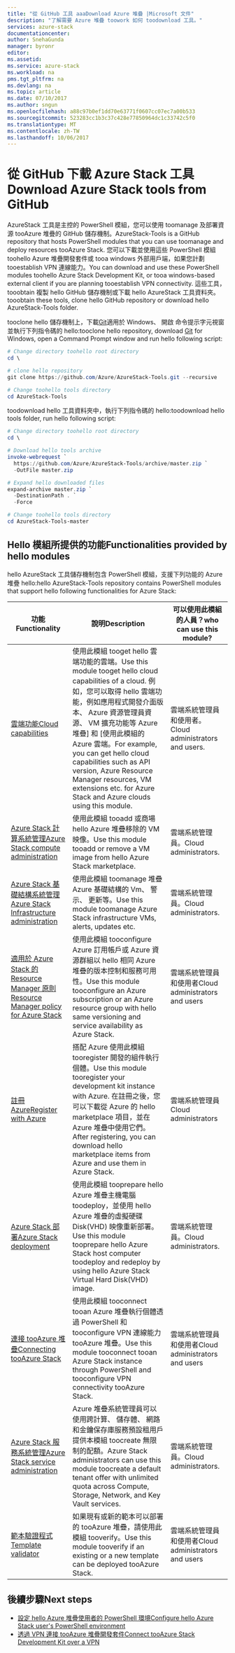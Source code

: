 ```yaml
---
title: "從 GitHub 工具 aaaDownload Azure 堆疊 |Microsoft 文件"
description: "了解需要 Azure 堆疊 toowork 如何 toodownload 工具。"
services: azure-stack
documentationcenter: 
author: SnehaGunda
manager: byronr
editor: 
ms.assetid: 
ms.service: azure-stack
ms.workload: na
pms.tgt_pltfrm: na
ms.devlang: na
ms.topic: article
ms.date: 07/10/2017
ms.author: sngun
ms.openlocfilehash: a88c97b0ef1dd70e63771f0607cc07ec7a00b533
ms.sourcegitcommit: 523283cc1b3c37c428e77850964dc1c33742c5f0
ms.translationtype: MT
ms.contentlocale: zh-TW
ms.lasthandoff: 10/06/2017
---
```

# <a name="download-azure-stack-tools-from-github"></a><span data-ttu-id="ac1f5-103">從 GitHub 下載 Azure Stack 工具</span><span class="sxs-lookup"><span data-stu-id="ac1f5-103">Download Azure Stack tools from GitHub</span></span>

<span data-ttu-id="ac1f5-104">AzureStack 工具是主控的 PowerShell 模組，您可以使用 toomanage 及部署資源 tooAzure 堆疊的 GitHub 儲存機制。</span><span class="sxs-lookup"><span data-stu-id="ac1f5-104">AzureStack-Tools is a GitHub repository that hosts PowerShell modules that you can use toomanage and deploy resources tooAzure Stack.</span></span> <span data-ttu-id="ac1f5-105">您可以下載並使用這些 PowerShell 模組 toohello Azure 堆疊開發套件或 tooa windows 外部用戶端，如果您計劃 tooestablish VPN 連線能力。</span><span class="sxs-lookup"><span data-stu-id="ac1f5-105">You can download and use these PowerShell modules toohello Azure Stack Development Kit, or tooa windows-based external client if you are planning tooestablish VPN connectivity.</span></span> <span data-ttu-id="ac1f5-106">這些工具，tooobtain 複製 hello GitHub 儲存機制或下載 hello AzureStack 工具資料夾。</span><span class="sxs-lookup"><span data-stu-id="ac1f5-106">tooobtain these tools, clone hello GitHub repository or download hello AzureStack-Tools folder.</span></span> 

<span data-ttu-id="ac1f5-107">tooclone hello 儲存機制上，下載[Git](https://git-scm.com/download/win)適用於 Windows、 開啟 命令提示字元視窗並執行下列指令碼的 hello:</span><span class="sxs-lookup"><span data-stu-id="ac1f5-107">tooclone hello repository, download [Git](https://git-scm.com/download/win) for Windows, open a Command Prompt window and run hello following script:</span></span>

```PowerShell
# Change directory toohello root directory 
cd \

# clone hello repository
git clone https://github.com/Azure/AzureStack-Tools.git --recursive

# Change toohello tools directory
cd AzureStack-Tools
```

<span data-ttu-id="ac1f5-108">toodownload hello 工具資料夾中，執行下列指令碼的 hello:</span><span class="sxs-lookup"><span data-stu-id="ac1f5-108">toodownload hello tools folder, run hello following script:</span></span>

```PowerShell
# Change directory toohello root directory 
cd \

# Download hello tools archive
invoke-webrequest `
  https://github.com/Azure/AzureStack-Tools/archive/master.zip `
  -OutFile master.zip

# Expand hello downloaded files
expand-archive master.zip `
  -DestinationPath . `
  -Force

# Change toohello tools directory
cd AzureStack-Tools-master

```

## <a name="functionalities-provided-by-hello-modules"></a><span data-ttu-id="ac1f5-109">Hello 模組所提供的功能</span><span class="sxs-lookup"><span data-stu-id="ac1f5-109">Functionalities provided by hello modules</span></span>

<span data-ttu-id="ac1f5-110">hello AzureStack 工具儲存機制包含 PowerShell 模組，支援下列功能的 Azure 堆疊 hello:</span><span class="sxs-lookup"><span data-stu-id="ac1f5-110">hello AzureStack-Tools repository contains PowerShell modules that support hello following functionalities for Azure Stack:</span></span>  

| <span data-ttu-id="ac1f5-111">功能</span><span class="sxs-lookup"><span data-stu-id="ac1f5-111">Functionality</span></span> | <span data-ttu-id="ac1f5-112">說明</span><span class="sxs-lookup"><span data-stu-id="ac1f5-112">Description</span></span> | <span data-ttu-id="ac1f5-113">可以使用此模組的人員？</span><span class="sxs-lookup"><span data-stu-id="ac1f5-113">who can use this module?</span></span> |
| --- | --- | --- |
| [<span data-ttu-id="ac1f5-114">雲端功能</span><span class="sxs-lookup"><span data-stu-id="ac1f5-114">Cloud capabilities</span></span>](azure-stack-validate-templates.md) | <span data-ttu-id="ac1f5-115">使用此模組 tooget hello 雲端功能的雲端。</span><span class="sxs-lookup"><span data-stu-id="ac1f5-115">Use this module tooget hello cloud capabilities of a cloud.</span></span> <span data-ttu-id="ac1f5-116">例如，您可以取得 hello 雲端功能，例如應用程式開發介面版本、 Azure 資源管理員資源、 VM 擴充功能等 Azure 堆疊] 和 [使用此模組的 Azure 雲端。</span><span class="sxs-lookup"><span data-stu-id="ac1f5-116">For example, you can get hello cloud capabilities such as API version, Azure Resource Manager resources, VM extensions etc. for Azure Stack and Azure clouds using this module.</span></span> | <span data-ttu-id="ac1f5-117">雲端系統管理員和使用者。</span><span class="sxs-lookup"><span data-stu-id="ac1f5-117">Cloud administrators and users.</span></span> |
| [<span data-ttu-id="ac1f5-118">Azure Stack 計算系統管理</span><span class="sxs-lookup"><span data-stu-id="ac1f5-118">Azure Stack compute administration</span></span>](azure-stack-add-vm-image.md) | <span data-ttu-id="ac1f5-119">使用此模組 tooadd 或商場 hello Azure 堆疊移除的 VM 映像。</span><span class="sxs-lookup"><span data-stu-id="ac1f5-119">Use this module tooadd or remove a VM image from hello Azure Stack marketplace.</span></span> | <span data-ttu-id="ac1f5-120">雲端系統管理員。</span><span class="sxs-lookup"><span data-stu-id="ac1f5-120">Cloud administrators.</span></span> |
| [<span data-ttu-id="ac1f5-121">Azure Stack 基礎結構系統管理</span><span class="sxs-lookup"><span data-stu-id="ac1f5-121">Azure Stack Infrastructure administration</span></span>](https://github.com/Azure/AzureStack-Tools/blob/master/Infrastructure/README.md) | <span data-ttu-id="ac1f5-122">使用此模組 toomanage 堆疊 Azure 基礎結構的 Vm、 警示、 更新等。</span><span class="sxs-lookup"><span data-stu-id="ac1f5-122">Use this module toomanage Azure Stack infrastructure VMs, alerts, updates etc.</span></span> |  <span data-ttu-id="ac1f5-123">雲端系統管理員。</span><span class="sxs-lookup"><span data-stu-id="ac1f5-123">Cloud administrators.</span></span>|
| [<span data-ttu-id="ac1f5-124">適用於 Azure Stack 的 Resource Manager 原則</span><span class="sxs-lookup"><span data-stu-id="ac1f5-124">Resource Manager policy for Azure Stack</span></span>](azure-stack-policy-module.md) | <span data-ttu-id="ac1f5-125">使用此模組 tooconfigure Azure 訂用帳戶或 Azure 資源群組以 hello 相同 Azure 堆疊的版本控制和服務可用性。</span><span class="sxs-lookup"><span data-stu-id="ac1f5-125">Use this module tooconfigure an Azure subscription or an Azure resource group with hello same versioning and service availability as Azure Stack.</span></span> | <span data-ttu-id="ac1f5-126">雲端系統管理員和使用者</span><span class="sxs-lookup"><span data-stu-id="ac1f5-126">Cloud administrators and users</span></span> |
| [<span data-ttu-id="ac1f5-127">註冊 Azure</span><span class="sxs-lookup"><span data-stu-id="ac1f5-127">Register with Azure</span></span>](azure-stack-register.md) | <span data-ttu-id="ac1f5-128">搭配 Azure 使用此模組 tooregister 開發的組件執行個體。</span><span class="sxs-lookup"><span data-stu-id="ac1f5-128">Use this module tooregister your development kit instance with Azure.</span></span> <span data-ttu-id="ac1f5-129">在註冊之後，您可以下載從 Azure 的 hello marketplace 項目，並在 Azure 堆疊中使用它們。</span><span class="sxs-lookup"><span data-stu-id="ac1f5-129">After registering, you can download hello marketplace items from Azure and use them in Azure Stack.</span></span> | <span data-ttu-id="ac1f5-130">雲端系統管理員</span><span class="sxs-lookup"><span data-stu-id="ac1f5-130">Cloud administrators</span></span> |
| [<span data-ttu-id="ac1f5-131">Azure Stack 部署</span><span class="sxs-lookup"><span data-stu-id="ac1f5-131">Azure Stack deployment</span></span>](azure-stack-run-powershell-script.md) | <span data-ttu-id="ac1f5-132">使用此模組 tooprepare hello Azure 堆疊主機電腦 toodeploy，並使用 hello Azure 堆疊的虛擬硬碟 Disk(VHD) 映像重新部署。</span><span class="sxs-lookup"><span data-stu-id="ac1f5-132">Use this module tooprepare hello Azure Stack host computer toodeploy and redeploy by using hello Azure Stack Virtual Hard Disk(VHD) image.</span></span> | <span data-ttu-id="ac1f5-133">雲端系統管理員。</span><span class="sxs-lookup"><span data-stu-id="ac1f5-133">Cloud administrators.</span></span> |
| [<span data-ttu-id="ac1f5-134">連接 tooAzure 堆疊</span><span class="sxs-lookup"><span data-stu-id="ac1f5-134">Connecting tooAzure Stack</span></span>](azure-stack-connect-powershell.md) | <span data-ttu-id="ac1f5-135">使用此模組 tooconnect tooan Azure 堆疊執行個體透過 PowerShell 和 tooconfigure VPN 連線能力 tooAzure 堆疊。</span><span class="sxs-lookup"><span data-stu-id="ac1f5-135">Use this module tooconnect tooan Azure Stack instance through PowerShell and tooconfigure VPN connectivity tooAzure Stack.</span></span> | <span data-ttu-id="ac1f5-136">雲端系統管理員和使用者</span><span class="sxs-lookup"><span data-stu-id="ac1f5-136">Cloud administrators and users</span></span> |
| [<span data-ttu-id="ac1f5-137">Azure Stack 服務系統管理</span><span class="sxs-lookup"><span data-stu-id="ac1f5-137">Azure Stack service administration</span></span>](azure-stack-create-offer.md) | <span data-ttu-id="ac1f5-138">Azure 堆疊系統管理員可以使用跨計算、 儲存體、 網路和金鑰保存庫服務預設租用戶提供本模組 toocreate 無限制的配額。</span><span class="sxs-lookup"><span data-stu-id="ac1f5-138">Azure Stack administrators can use this module toocreate a default tenant offer with unlimited quota across Compute, Storage, Network, and Key Vault services.</span></span>   | <span data-ttu-id="ac1f5-139">雲端系統管理員。</span><span class="sxs-lookup"><span data-stu-id="ac1f5-139">Cloud administrators.</span></span>|
| [<span data-ttu-id="ac1f5-140">範本驗證程式</span><span class="sxs-lookup"><span data-stu-id="ac1f5-140">Template validator</span></span>](azure-stack-validate-templates.md) | <span data-ttu-id="ac1f5-141">如果現有或新的範本可以部署的 tooAzure 堆疊，請使用此模組 tooverify。</span><span class="sxs-lookup"><span data-stu-id="ac1f5-141">Use this module tooverify if an existing or a new template can be deployed tooAzure Stack.</span></span> | <span data-ttu-id="ac1f5-142">雲端系統管理員和使用者</span><span class="sxs-lookup"><span data-stu-id="ac1f5-142">Cloud administrators and users</span></span> |


## <a name="next-steps"></a><span data-ttu-id="ac1f5-143">後續步驟</span><span class="sxs-lookup"><span data-stu-id="ac1f5-143">Next steps</span></span>
* [<span data-ttu-id="ac1f5-144">設定 hello Azure 堆疊使用者的 PowerShell 環境</span><span class="sxs-lookup"><span data-stu-id="ac1f5-144">Configure hello Azure Stack user's PowerShell environment</span></span>](azure-stack-powershell-configure-user.md)   
* [<span data-ttu-id="ac1f5-145">透過 VPN 連接 tooAzure 堆疊開發套件</span><span class="sxs-lookup"><span data-stu-id="ac1f5-145">Connect tooAzure Stack Development Kit over a VPN</span></span>](azure-stack-connect-azure-stack.md)  

